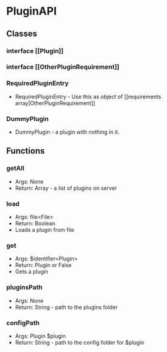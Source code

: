 # PluginAPI

## Classes
### interface [[Plugin]]
### interface [[OtherPluginRequirement]]
### RequiredPluginEntry
* RequiredPluginEntry - Use this as object of [[requirements array|OtherPluginRequirement]]
### DummyPlugin
* DummyPlugin - a plugin with nothing in it.

## Functions
### **getAll**
* Args: None
* Return: Array - a list of plugins on server
### **load**
* Args: file&lt;File&gt;
* Return: Boolean
* Loads a plugin from file
### **get**
* Args: $identifier&lt;Plugin&gt;
* Return: Plugin or False
* Gets a plugin
### **pluginsPath**
* Args: None
* Return: String - path to the plugins folder
### **configPath**
* Args: Plugin $plugin
* Return: String - path to the config folder for $plugin